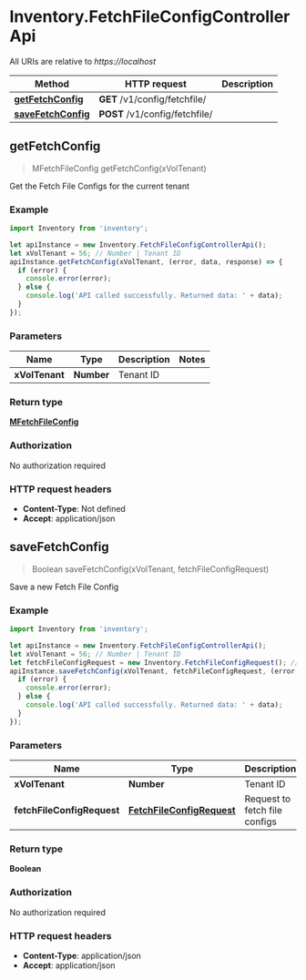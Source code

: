 # Inventory.FetchFileConfigControllerApi

All URIs are relative to *https://localhost*

Method | HTTP request | Description
------------- | ------------- | -------------
[**getFetchConfig**](FetchFileConfigControllerApi.md#getFetchConfig) | **GET** /v1/config/fetchfile/ | 
[**saveFetchConfig**](FetchFileConfigControllerApi.md#saveFetchConfig) | **POST** /v1/config/fetchfile/ | 



## getFetchConfig

> MFetchFileConfig getFetchConfig(xVolTenant)



Get the Fetch File Configs for the current tenant

### Example

```javascript
import Inventory from 'inventory';

let apiInstance = new Inventory.FetchFileConfigControllerApi();
let xVolTenant = 56; // Number | Tenant ID
apiInstance.getFetchConfig(xVolTenant, (error, data, response) => {
  if (error) {
    console.error(error);
  } else {
    console.log('API called successfully. Returned data: ' + data);
  }
});
```

### Parameters


Name | Type | Description  | Notes
------------- | ------------- | ------------- | -------------
 **xVolTenant** | **Number**| Tenant ID | 

### Return type

[**MFetchFileConfig**](MFetchFileConfig.md)

### Authorization

No authorization required

### HTTP request headers

- **Content-Type**: Not defined
- **Accept**: application/json


## saveFetchConfig

> Boolean saveFetchConfig(xVolTenant, fetchFileConfigRequest)



Save a new Fetch File Config

### Example

```javascript
import Inventory from 'inventory';

let apiInstance = new Inventory.FetchFileConfigControllerApi();
let xVolTenant = 56; // Number | Tenant ID
let fetchFileConfigRequest = new Inventory.FetchFileConfigRequest(); // FetchFileConfigRequest | Request to fetch file configs
apiInstance.saveFetchConfig(xVolTenant, fetchFileConfigRequest, (error, data, response) => {
  if (error) {
    console.error(error);
  } else {
    console.log('API called successfully. Returned data: ' + data);
  }
});
```

### Parameters


Name | Type | Description  | Notes
------------- | ------------- | ------------- | -------------
 **xVolTenant** | **Number**| Tenant ID | 
 **fetchFileConfigRequest** | [**FetchFileConfigRequest**](FetchFileConfigRequest.md)| Request to fetch file configs | 

### Return type

**Boolean**

### Authorization

No authorization required

### HTTP request headers

- **Content-Type**: application/json
- **Accept**: application/json

